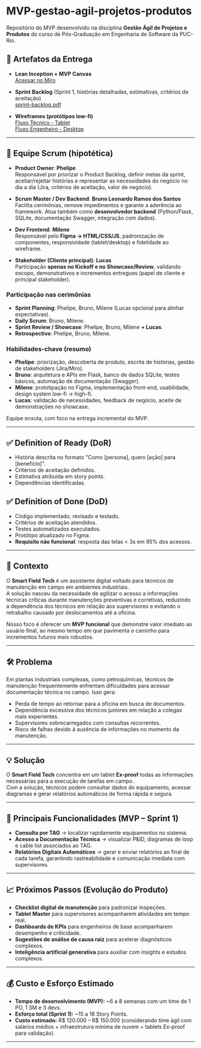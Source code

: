 # MVP-gestao-agil-projetos-produtos

Repositório do MVP desenvolvido na disciplina **Gestão Ágil de Projetos e Produtos** do curso de Pós-Graduação em Engenharia de Software da PUC-Rio.  

## 📌 Artefatos da Entrega

- **Lean Inception + MVP Canvas**  
  [Acessar no Miro](https://miro.com/app/board/uXjVJFRopp8=/?share_link_id=287627100484)

- **Sprint Backlog** (Sprint 1, histórias detalhadas, estimativas, critérios de aceitação)  
  [sprint-backlog.pdf](https://github.com/Brunotech411/MVP-gestao-agil-projetos-produtos/blob/main/sprint-backlog.pdf.pdf)

- **Wireframes (protótipos low-fi)**  
  [Fluxo Técnico - Tablet](https://github.com/Brunotech411/MVP-gestao-agil-projetos-produtos/blob/main/wireframe/Fluxo%20T%C3%A9cnico%20(Tablet%201280x800).pdf)  
  [Fluxo Engenheiro - Desktop](https://github.com/Brunotech411/MVP-gestao-agil-projetos-produtos/blob/main/wireframe/Fluxo%20do%20Engenheiro%20(Desktop).pdf)

---

## 👥 Equipe Scrum (hipotética)

- **Product Owner**: **Phelipe**  
  Responsável por priorizar o Product Backlog, definir metas da sprint, aceitar/rejeitar histórias e representar as necessidades do negócio no dia a dia (Jira, critérios de aceitação, valor de negócio).

- **Scrum Master / Dev Backend**: **Bruno Leonardo Ramos dos Santos**  
  Facilita cerimônias, remove impedimentos e garante a aderência ao framework. Atua também como **desenvolvedor backend** (Python/Flask, SQLite, documentação Swagger, integração com dados).

- **Dev Frontend**: **Milene**  
  Responsável pelo **Figma → HTML/CSS/JS**, padronização de componentes, responsividade (tablet/desktop) e fidelidade ao wireframe.

- **Stakeholder (Cliente principal)**: **Lucas**  
  Participação **apenas no Kickoff e no Showcase/Review**, validando escopo, demonstrativos e incrementos entregues (papel de cliente e principal stakeholder).

### Participação nas cerimônias
- **Sprint Planning**: Phelipe, Bruno, Milene (Lucas opcional para alinhar expectativas).
- **Daily Scrum**: Bruno, Milene.
- **Sprint Review / Showcase**: Phelipe, Bruno, Milene **+ Lucas**.
- **Retrospective**: Phelipe, Bruno, Milene.

### Habilidades-chave (resumo)
- **Phelipe**: priorização, descoberta de produto, escrita de histórias, gestão de stakeholders (Jira/Miro).
- **Bruno**: arquitetura e APIs em Flask, banco de dados SQLite, testes básicos, automação de documentação (Swagger).
- **Milene**: prototipação no Figma, implementação front-end, usabilidade, design system low-fi → high-fi.
- **Lucas**: validação de necessidades, feedback de negócio, aceite de demonstrações no showcase.

Equipe enxuta, com foco na entrega incremental do MVP.

---

## ✅ Definition of Ready (DoR)
- História descrita no formato "Como [persona], quero [ação] para [benefício]".  
- Critérios de aceitação definidos.  
- Estimativa atribuída em story points.  
- Dependências identificadas.  

## ✅ Definition of Done (DoD)
- Código implementado, revisado e testado.  
- Critérios de aceitação atendidos.  
- Testes automatizados executados.  
- Protótipo atualizado no Figma.  
- **Requisito não funcional**: resposta das telas < 3s em 95% dos acessos.

---

## 📌 Contexto
O **Smart Field Tech** é um assistente digital voltado para técnicos de manutenção em campo em ambientes industriais.  
A solução nasceu da necessidade de agilizar o acesso a informações técnicas críticas durante manutenções preventivas e corretivas, reduzindo a dependência dos técnicos em relação aos supervisores e evitando o retrabalho causado por deslocamentos até a oficina.

Nosso foco é oferecer um **MVP funcional** que demonstre valor imediato ao usuário final, ao mesmo tempo em que pavimenta o caminho para incrementos futuros mais robustos.

---

## 🛠 Problema
Em plantas industriais complexas, como petroquímicas, técnicos de manutenção frequentemente enfrentam dificuldades para acessar documentação técnica no campo. Isso gera:
- Perda de tempo ao retornar para a oficina em busca de documentos.  
- Dependência excessiva dos técnicos juniores em relação a colegas mais experientes.  
- Supervisores sobrecarregados com consultas recorrentes.  
- Risco de falhas devido à ausência de informações no momento da manutenção.  

---

## 💡 Solução
O **Smart Field Tech** concentra em um tablet **Ex-proof** todas as informações necessárias para a execução de tarefas em campo.  
Com a solução, técnicos podem consultar dados do equipamento, acessar diagramas e gerar relatórios automáticos de forma rápida e segura.

---

## 🚀 Principais Funcionalidades (MVP – Sprint 1)
- **Consulta por TAG** → localizar rapidamente equipamentos no sistema.  
- **Acesso a Documentação Técnica** → visualizar P&ID, diagramas de loop e cable list associados ao TAG.  
- **Relatórios Digitais Automáticos** → gerar e enviar relatórios ao final de cada tarefa, garantindo rastreabilidade e comunicação imediata com supervisores.  

---

## 📈 Próximos Passos (Evolução do Produto)
- **Checklist digital de manutenção** para padronizar inspeções.  
- **Tablet Master** para supervisores acompanharem atividades em tempo real.  
- **Dashboards de KPIs** para engenheiros de base acompanharem desempenho e criticidade.  
- **Sugestões de análise de causa raiz** para acelerar diagnósticos complexos. 
- **Inteligência artificial generativa** para auxiliar com insights e estudos complexos.

---

## 💰 Custo e Esforço Estimado
- **Tempo de desenvolvimento (MVP):** ~6 a 8 semanas com um time de 1 PO, 1 SM e 3 devs.  
- **Esforço total (Sprint 1):** ~15 a 18 Story Points.  
- **Custo estimado:** R$ 120.000 – R$ 150.000 (considerando time ágil com salários médios + infraestrutura mínima de nuvem + tablets Ex-proof para validação).  


---